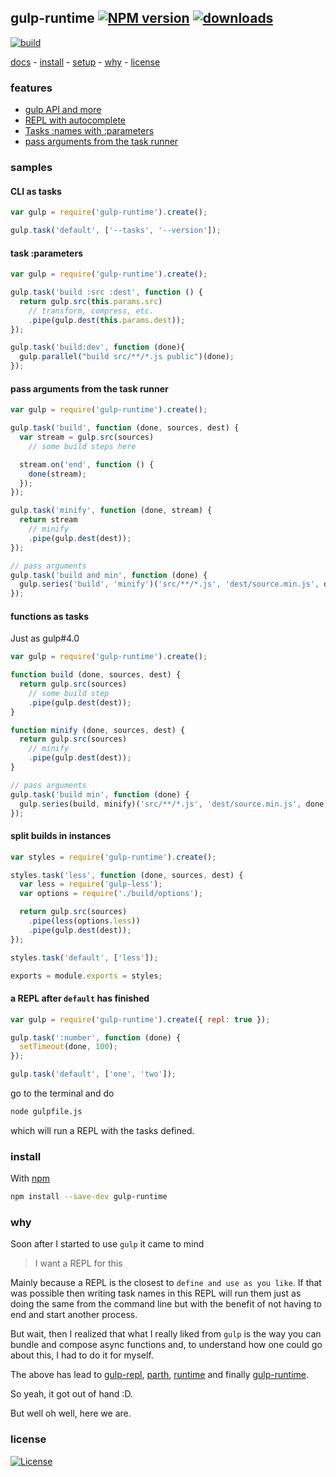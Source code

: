 ## gulp-runtime [![NPM version][badge-version]][npm] [![downloads][badge-downloads]][npm]

[![build][badge-build]][travis-build]

[docs](#docs) -
[install](#install) -
[setup](docs/#setup) -
[why](#why) -
[license](#license)

### features

 - [gulp API and more](docs/README.md#api)
 - [REPL with autocomplete](docs/README.md#repl)
 - [Tasks :names with :parameters](docs/README.md#tasks-with-parameters)
 - [pass arguments from the task runner](docs/README.md#task-arguments)

### samples

#### CLI as tasks

```js
var gulp = require('gulp-runtime').create();

gulp.task('default', ['--tasks', '--version']);
```

#### task :parameters

```js
var gulp = require('gulp-runtime').create();

gulp.task('build :src :dest', function () {
  return gulp.src(this.params.src)
    // transform, compress, etc.
    .pipe(gulp.dest(this.params.dest));
});

gulp.task('build:dev', function (done){
  gulp.parallel("build src/**/*.js public")(done);
});
```

#### pass arguments from the task runner

```js
var gulp = require('gulp-runtime').create();

gulp.task('build', function (done, sources, dest) {
  var stream = gulp.src(sources)
    // some build steps here

  stream.on('end', function () {
    done(stream);
  });
});

gulp.task('minify', function (done, stream) {
  return stream
    // minify
    .pipe(gulp.dest(dest));
});

// pass arguments
gulp.task('build and min', function (done) {
  gulp.series('build', 'minify')('src/**/*.js', 'dest/source.min.js', done);
});
```

#### functions as tasks

Just as gulp#4.0

```js
var gulp = require('gulp-runtime').create();

function build (done, sources, dest) {
  return gulp.src(sources)
    // some build step
    .pipe(gulp.dest(dest));
}

function minify (done, sources, dest) {
  return gulp.src(sources)
    // minify
    .pipe(gulp.dest(dest));
}

// pass arguments
gulp.task('build min', function (done) {
  gulp.series(build, minify)('src/**/*.js', 'dest/source.min.js', done);
});

```

#### split builds in instances

```js
var styles = require('gulp-runtime').create();

styles.task('less', function (done, sources, dest) {
  var less = require('gulp-less');
  var options = require('./build/options');

  return gulp.src(sources)
    .pipe(less(options.less))
    .pipe(gulp.dest(dest));
});

styles.task('default', ['less']);

exports = module.exports = styles;
```

#### a REPL after `default` has finished

```js
var gulp = require('gulp-runtime').create({ repl: true });

gulp.task(':number', function (done) {
  setTimeout(done, 100);
});

gulp.task('default', ['one', 'two']);
```

go to the terminal and do

```sh
node gulpfile.js
```

which will run a REPL with the tasks defined.

### install

With [npm][npm]

```sh
npm install --save-dev gulp-runtime
```

### why

Soon after I started to use `gulp` it came to mind

> I want a REPL for this

Mainly because a REPL is the closest to `define and use as you like`. If that was possible then writing task names in this REPL will run them just as doing the same from the command line but with the benefit of not having to end and start another process.

But wait, then I realized that what I really liked from `gulp` is the way you can bundle and compose async functions and, to understand how one could go about this, I had to do it for myself.

The above has lead to [gulp-repl][gulp-repl], [parth][parth], [runtime][runtime] and finally [gulp-runtime][npm].

So yeah, it got out of hand :D.

But well oh well, here we are.

### license

[![License][badge-license]][license]

<!-- links -->

[npm]: http://npmjs.com/gulp-runtime
[parth]: http://npmjs.com/parth
[license]: http://opensource.org/licenses/MIT
[vinylFs]: http://npmjs.com/vinyl-fs
[runtime]: http://github.com/stringparser/runtime
[gulp-repl]: http://github.com/stringparser/gulp-repl
[travis-build]: http://travis-ci.org/stringparser/gulp-runtime/builds

[badge-build]: http://img.shields.io/travis/stringparser/gulp-runtime/master.svg?style=flat-square
[badge-version]: http://img.shields.io/npm/v/gulp-runtime.svg?style=flat-square
[badge-license]: http://img.shields.io/npm/l/gulp-runtime.svg?style=flat-square
[badge-downloads]: http://img.shields.io/npm/dm/gulp-runtime.svg?style=flat-square

